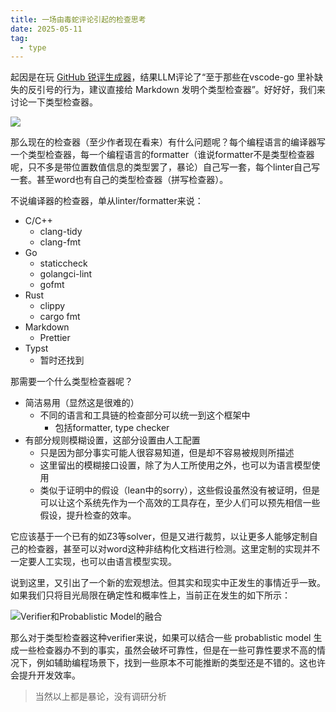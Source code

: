 ```yaml
---
title: 一场由毒蛇评论引起的检查思考
date: 2025-05-11
tag:
  - type
---
```


起因是在玩 [GitHub 锐评生成器](https://github.com/BingyanStudio/github-analyzer)，结果LLM评论了“至于那些在vscode-go 里补缺失的反引号的行为，建议直接给 Markdown 发明个类型检查器”。好好好，我们来讨论一下类型检查器。

![](/images/毒蛇评论.png)

<!-- more -->

那么现在的检查器（至少作者现在看来）有什么问题呢？每个编程语言的编译器写一个类型检查器，每一个编程语言的formatter（谁说formatter不是类型检查器呢，只不多是带位置数值信息的类型罢了，暴论）自己写一套，每个linter自己写一套。甚至word也有自己的类型检查器（拼写检查器）。

不说编译器的检查器，单从linter/formatter来说：

- C/C++
  - clang-tidy
  - clang-fmt
- Go
  - staticcheck
  - golangci-lint
  - gofmt
- Rust
  - clippy
  - cargo fmt
- Markdown
  - Prettier
- Typst
  - 暂时还找到

那需要一个什么类型检查器呢？

- 简洁易用（显然这是很难的）
  - 不同的语言和工具链的检查部分可以统一到这个框架中
    - 包括formatter, type checker
- 有部分规则模糊设置，这部分设置由人工配置
  - 只是因为部分事实可能人很容易知道，但是却不容易被规则所描述
  - 这里留出的模糊接口设置，除了为人工所使用之外，也可以为语言模型使用
  - 类似于证明中的假设（lean中的sorry），这些假设虽然没有被证明，但是可以让这个系统先作为一个高效的工具存在，至少人们可以预先相信一些假设，提升检查的效率。

它应该基于一个已有的如Z3等solver，但是又进行裁剪，以让更多人能够定制自己的检查器，甚至可以对word这种非结构化文档进行检测。这里定制的实现并不一定要人工实现，也可以由语言模型实现。

说到这里，又引出了一个新的宏观想法。但其实和现实中正发生的事情近乎一致。如果我们只将目光局限在确定性和概率性上，当前正在发生的如下所示：

![Verifier和Probablistic Model的融合](/images/fuse.png)

那么对于类型检查器这种verifier来说，如果可以结合一些 probablistic model 生成一些检查器办不到的事实，虽然会破坏可靠性，但是在一些可靠性要求不高的情况下，例如辅助编程场景下，找到一些原本不可能推断的类型还是不错的。这也许会提升开发效率。

> 当然以上都是暴论，没有调研分析

